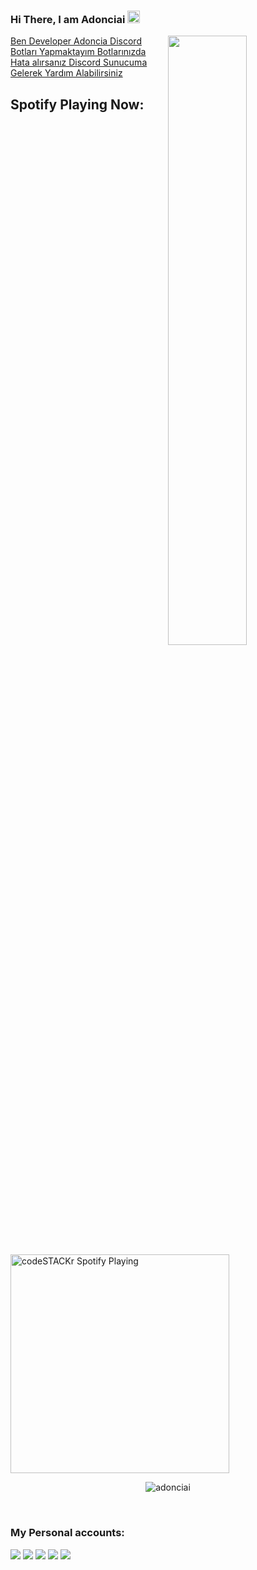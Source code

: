 ### Hi There, I am Adonciai <img src="https://media.giphy.com/media/Q7LHmoFwVP6Yc1swZs/giphy.gif" height="20px"></h2>
<a href="https://github.com/adonciai">

<img width="50%" align="right" src="https://github-readme-stats.vercel.app/api?username=aiasjs&show_icons=true&hide_title=true&theme=merko">

Ben Developer Adoncia Discord Botları Yapmaktayım Botlarınızda Hata alırsanız Discord Sunucuma Gelerek Yardım Alabilirsiniz


</a>

## Spotify Playing Now:

  [<img src="https://now-playing-codestackr.vercel.app/api/spotify-playing" alt="codeSTACKr Spotify Playing" width="350" />](https://open.spotify.com/user/31njk35vtoyg52zcfez74mul3xvm)

<p align="center"> <img src="https://komarev.com/ghpvc/?username=adonciai" alt="adonciai" /> </p>
<br />
<p align="center">
<h3>My Personal accounts:</h3>
 <a href="https://discord.com/users/719458133617147986" target"blank_"><img src="https://img.shields.io/badge/Discord%20-7289DA.svg?&style=for-the-badge&logo=discord&logoColor=white"></a>
<a href="https://www.youtube.com/channel/UCKJ2owFsevygkJjw0nBVYzQ" target"blank_"><img src="https://img.shields.io/badge/youtube%20-ff0000.svg?&style=for-the-badge&logo=youtube&logoColor=white"></a>
<a href="https://discord.gg/https://discord.gg/h6vErsKxrh" target"blank_"><img src="https://img.shields.io/badge/Discord%20-7289DA.svg?&style=for-the-badge&logo=discord&logoColor=white"></a>
  <a href="https://www.github.com/adonciai" target"blank_"><img src="https://img.shields.io/badge/GitHub%20-191717.svg?&style=for-the-badge&logo=github&logoColor=white"></a>
  <a href="https://open.spotify.com/user/31njk35vtoyg52zcfez74mul3xvm" target"blank_"><img src="https://img.shields.io/badge/Spotify%20-1ed760.svg?&style=for-the-badge&logo=spotify&logoColor=white"></a>



